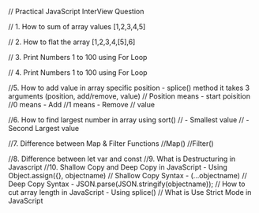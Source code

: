 // Practical JavaScript InterView Question

// 1. How to sum of array values [1,2,3,4,5]

// 2. How to flat the array [1,2,3,4,[5],6]

// 3. Print Numbers 1 to 100 using For Loop

// 4. Print Numbers 1 to 100 using For Loop

//5. How to add value in array specific position - splice() method it takes 3 arguments (position, add/remove, value)
// Position means - start poisition
//0 means - Add
//1 means - Remove
// value

//6. How to find largest number in array using sort()
// - Smallest value
// - Second Largest value

//7. Difference between Map & Filter Functions
//Map()
//Filter()

//8. Difference between let var and const
//9. What is Destructuring in Javascript
//10. Shallow Copy and Deep Copy in JavaScript - Using Object.assign({}, objectname)
// Shallow Copy Syntax - (...objectname)
// Deep Copy Syntax - JSON.parse(JSON.stringify(objectname));
// How to cut array length in JavaScript - Using splice()
// What is Use Strict Mode in JavaScript

